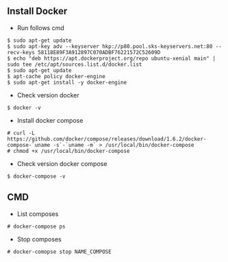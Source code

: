 ## Install Docker

* Run follows cmd
```
$ sudo apt-get update
$ sudo apt-key adv --keyserver hkp://p80.pool.sks-keyservers.net:80 --recv-keys 58118E89F3A912897C070ADBF76221572C52609D
$ echo "deb https://apt.dockerproject.org/repo ubuntu-xenial main" | sudo tee /etc/apt/sources.list.d/docker.list
$ sudo apt-get update
$ apt-cache policy docker-engine
$ sudo apt-get install -y docker-engine
```
* Check version docker
```
$ docker -v
```
* Install docker compose
```
# curl -L https://github.com/docker/compose/releases/download/1.6.2/docker-compose-`uname -s`-`uname -m` > /usr/local/bin/docker-compose
# chmod +x /usr/local/bin/docker-compose
```
* Check version docker compose
```
$ docker-compose -v
```

## CMD

* List composes
```
# docker-compose ps
```
* Stop composes
```
# docker-comopse stop NAME_COMPOSE
```